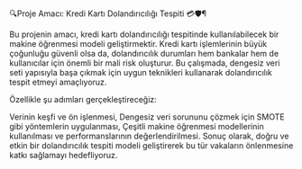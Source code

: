 🔍Proje Amacı: Kredi Kartı Dolandırıcılığı Tespiti 💳🛡️¶


Bu projenin amacı, kredi kartı dolandırıcılığı tespitinde kullanılabilecek bir makine öğrenmesi modeli geliştirmektir. Kredi kartı işlemlerinin büyük çoğunluğu güvenli olsa da, dolandırıcılık durumları hem bankalar hem de kullanıcılar için önemli bir mali risk oluşturur. Bu çalışmada, dengesiz veri seti yapısıyla başa çıkmak için uygun teknikleri kullanarak dolandırıcılık tespit etmeyi amaçlıyoruz.

Özellikle şu adımları gerçekleştireceğiz:

Verinin keşfi ve ön işlenmesi,
Dengesiz veri sorununu çözmek için SMOTE gibi yöntemlerin uygulanması,
Çeşitli makine öğrenmesi modellerinin kullanılması ve performanslarının değerlendirilmesi.
Sonuç olarak, doğru ve etkin bir dolandırıcılık tespiti modeli geliştirerek bu tür vakaların önlenmesine katkı sağlamayı hedefliyoruz.
